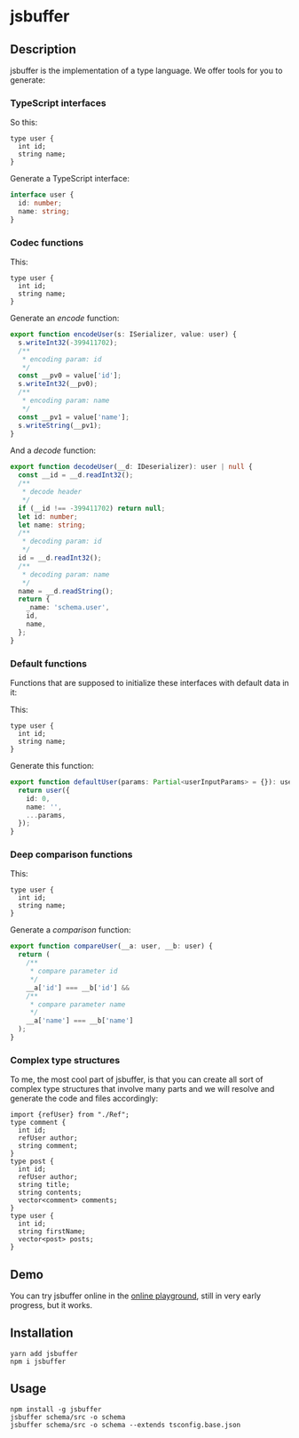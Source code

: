 # jsbuffer

## Description

jsbuffer is the implementation of a type language. We offer tools for you to generate:

### TypeScript interfaces

So this:

```
type user {
  int id;
  string name;
}
```

Generate a TypeScript interface:

```ts
interface user {
  id: number;
  name: string;
}
```

### Codec functions

This:

```
type user {
  int id;
  string name;
}
```

Generate an _encode_ function:

```ts
export function encodeUser(s: ISerializer, value: user) {
  s.writeInt32(-399411702);
  /**
   * encoding param: id
   */
  const __pv0 = value['id'];
  s.writeInt32(__pv0);
  /**
   * encoding param: name
   */
  const __pv1 = value['name'];
  s.writeString(__pv1);
}
```

And a _decode_ function:

```ts
export function decodeUser(__d: IDeserializer): user | null {
  const __id = __d.readInt32();
  /**
   * decode header
   */
  if (__id !== -399411702) return null;
  let id: number;
  let name: string;
  /**
   * decoding param: id
   */
  id = __d.readInt32();
  /**
   * decoding param: name
   */
  name = __d.readString();
  return {
    _name: 'schema.user',
    id,
    name,
  };
}
```

### Default functions

Functions that are supposed to initialize these interfaces with default data in it:

This:

```
type user {
  int id;
  string name;
}
```

Generate this function:

```ts
export function defaultUser(params: Partial<userInputParams> = {}): user {
  return user({
    id: 0,
    name: '',
    ...params,
  });
}
```

### Deep comparison functions

This:

```
type user {
  int id;
  string name;
}
```

Generate a _comparison_ function:

```ts
export function compareUser(__a: user, __b: user) {
  return (
    /**
     * compare parameter id
     */
    __a['id'] === __b['id'] &&
    /**
     * compare parameter name
     */
    __a['name'] === __b['name']
  );
}
```

### Complex type structures

To me, the most cool part of jsbuffer, is that you can create all sort of complex type structures that involve many parts and we will resolve and generate the code and files accordingly:

```
import {refUser} from "./Ref";
type comment {
  int id;
  refUser author;
  string comment;
}
type post {
  int id;
  refUser author;
  string title;
  string contents;
  vector<comment> comments;
}
type user {
  int id;
  string firstName;
  vector<post> posts;
}
```

## Demo

You can try jsbuffer online in the [online playground](https://js-buffer-viewer-demo-app.herokuapp.com/), still in very early progress, but it works.

## Installation

```
yarn add jsbuffer
npm i jsbuffer
```

## Usage

```
npm install -g jsbuffer
jsbuffer schema/src -o schema
jsbuffer schema/src -o schema --extends tsconfig.base.json
```
